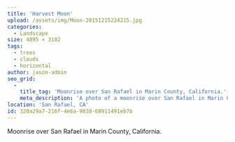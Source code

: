```yaml
---
title: 'Harvest Moon'
upload: /assets/img/Moon-20151215224215.jpg
categories:
  - Landscape
size: 4895 × 3102
tags:
  - trees
  - clouds
  - horizontal
author: jason-admin
seo_grid:
  -
    title_tag: 'Moonrise over San Rafael in Marin County, California.'
    meta_description: 'A photo of a moonrise over San Rafael in Marin County, California.'
location: 'San Rafael, CA'
id: 320a29a7-216f-4e6a-9838-68911491eb7b
---
```

Moonrise over San Rafael in Marin County, California.
